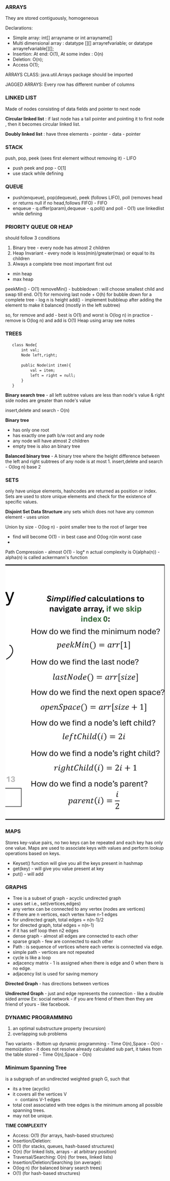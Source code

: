 ### ARRAYS 

They are stored contiguously, homogeneous

Declarations: 
- Simple array: int[] arrayname or int arrayname[]
- Multi dimensional array : datatype [][] arrayrefvariable; or datatype arrayrefvariable[][];
- Insertion: At end: O(1), At some index : O(n)
- Deletion: O(n);
- Access O(1);

ARRAYS CLASS:
    java.util.Arrays package should be imported

JAGGED ARRAYS:
    Every row has different number of columns



### LINKED LIST

Made of nodes consisting of data fields and pointer to next node

**Circular linked list** : if last node has a tail pointer and pointing it to first node , then it becomes circular linked list.

**Doubly linked list** : have three elements - pointer - data - pointer          

### STACK
push, pop, peek (sees first element without removing it) - LIFO

- push peek and pop - O[1]
- use stack while defining

### QUEUE

- push(enqueue), pop(dequeue), peek (follows LIFO), poll (removes head or returns null if no head,follows FIFO) - FIFO   
- enqueue - q.offer(param),dequeue - q.poll() and poll - O(1)
use linkedlist while defining

### PRIORITY QUEUE OR HEAP
should follow 3 conditions
  1. Binary tree - every node has atmost 2 children
  2. Heap Invariant - every node is less(min)/greater(max) or equal to its children
  3. Always a complete tree
most important first out
- min heap 
- max heap 

peekMin() - O(1)
removeMin() - bubbledown : will choose smallest child and swap till end.  O(1) for removing last node + O(h) for bubble down
for a complete tree - log n is height
add() - implement bubbleup after adding the element to make it balanced (mostly in the left subtree)

so, for remove and add - best is O(1) and worst is O(log n)
in practice - remove is O(log n) and add is O(1)
Heap using array 
see notes

### TREES 
 
 ```
    class Node{
        int val;
        Node left,right;

        public Node(int item){
            val = item;
            left = right = null;
        }
    }
 ```
**Binary search tree** - all left subtree values are less than node's value & right side nodes are greater than node's value

insert,delete and search - O(n) 

**Binary tree**
- has only one root
- has exactly one path b/w root and any node
- any node will have atmost 2 children
- empty tree is also an binary tree

**Balanced binary tree** -  A binary tree where the height difference between the left and right subtrees of any node is at most 1.
insert,delete and search - O(log n) base 2

### SETS 
only have unique elements, hashcodes are returned as position or index. Sets are used to store unique elements and check for the existence of specific values.

**Disjoint Set Data Structure**
any sets which does not have any common element - uses union

Union by size - O(log n) - point smaller tree to the root of larger tree 
- find will become O(1) - in best case and O(log n)in worst case
- 

Path Compression - almost O(1) - log* n
actual complexity is O(alpha(n)) - alpha(n) is called ackermann's function

![Alt text](<Simplified calculations to.png>)
### MAPS 

Stores key-value pairs, no two keys can be repeated and each key has only one value. Maps are used to associate keys with values and perform lookup operations based on keys.

- Keyset() function will give you all the keys present in hashmap 
- get(key) - will give you value present at key
- put() - will add

### GRAPHS
- Tree is a subset of graph - acyclic undirected graph
- uses set i.e., set(vertices,edges)
- any vertex can be connected to any vertex (nodes are vertices)
- if there are n vertices, each vertex have n-1 edges
- for undirected graph, total edges = n(n-1)/2
- for directed graph, total edges = n(n-1)
- if it has self loop then n2 edges 
- dense graph - almost all edges are connected to each other
- sparse graph - few are connected to each other
- Path : is sequence of vertices where each vertex is connected via edge.
- simple path - vertices are not repeated
- cycle is like a loop
- adjacency matrix - 1 is assigned when there is edge and 0 when there is no edge.
- adjacency list is used for saving memory

**Directed Graph** - has directions between vertices

**Undirected Graph** - just and edge represents the connection - like a double sided arrow
Ex: social network - if you are friend of them then they are friend of yours - like facebook.

### DYNAMIC PROGRAMMING

1. an optimal substructure property (recursion)
2. overlapping sub problems

Two variants
    - Bottom up dynamic programming - Time O(n),Space - O(n)
    - memoization - it does not resolve already calculated sub part, it takes from the table stored - Time O(n),Space - O(n)

### Minimum Spanning Tree
is a subgraph of an undirected weighted graph G, such that
- its a tree (acyclic)
- it covers all the vertices V
  - contains V-1 edges
- total cost associated with tree edges is the minimum among all possible spanning trees.
- may not be unique.

**TIME COMPLEXITY**
- Access: O(1) (for arrays, hash-based structures)
- Insertion/Deletion:
- O(1) (for stacks, queues, hash-based structures)
- O(n) (for linked lists, arrays - at arbitrary position)
- Traversal/Searching: O(n) (for trees, linked lists)
- Insertion/Deletion/Searching (on average):
- O(log n) (for balanced binary search trees)
- O(1) (for hash-based structures) 